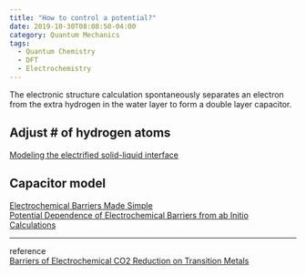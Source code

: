 ```yaml
---
title: "How to control a potential?"
date: 2019-10-30T08:08:50-04:00
category: Quantum Mechanics
tags:
  - Quantum Chemistry
  - DFT
  - Electrochemistry
---
```


The electronic structure calculation spontaneously separates an electron from the extra hydrogen in the water layer to form a double layer capacitor.


## Adjust # of hydrogen atoms
[Modeling the electrified solid-liquid interface](https://www.sciencedirect.com/science/article/pii/S0009261408013754)  

## Capacitor model
[Electrochemical Barriers Made Simple](https://pubs.acs.org/doi/abs/10.1021/acs.jpclett.5b01043)  
[Potential Dependence of Electrochemical Barriers from ab Initio Calculations](https://pubs.acs.org/doi/abs/10.1021/acs.jpclett.6b00382) 


---
reference  
[Barriers of Electrochemical CO2 Reduction on Transition Metals](https://pubs.acs.org/doi/abs/10.1021/acs.oprd.6b00103)  
